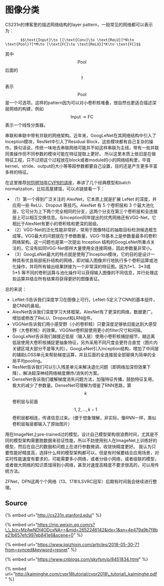 # 图像分类

CS231n的博客里的描述网络结构的layer pattern，一般常见的网络都可以表示为：

           $$\text{Input}\to [[\text{Conv}\to \text{ReLU}]*N\to \text{Pool}?]*M\to [\text{FC}\to \text{ReLU}]*K\to \text{FC}$$ 

其中 $$\text{Pool}$$ 后面的 $$?$$ 表示 $$\text{Pool}$$ 是一个可选项。这样的pattern因为可以对小卷积核堆叠，很自然也更适合描述深层网络的构建，例如 $$\text{Input}\to\text{FC}$$ 表示一个线性分类器。

串联和串联中带有并联的网络架构。近年来，GoogLeNet在其网络结构中引入了Inception模块，ResNet中引入了Residual Block，这些模块都有自己复杂的操作。换句话说，传统一味地去串联网络可能并不如这样串联为主线，带有一些并联同类操作但不同参数的模块可能在特征提取上更好。 所以这里本质上依旧是在做特征工程，只不过把这个过程放在block或者module的小的网络结构里，毕竟kernel、stride、output的大小等等超参数都要自己设置，目的还是产生更多丰富多样的特征。

在这里推荐[何恺明18年CVPR的讲座](http://kaiminghe.com/cvpr18tutorial/cvpr2018_tutorial_kaiminghe.pdf)，串讲了几个经典模型和batch normalization，比较高屋建瓴，可以点链接看一下：

* （1）第一个得到广泛关注的 AlexNet，它本质上就是扩展 LeNet 的深度，并应用一些 ReLU、Dropout 等技巧。AlexNet 有 5 个卷积层和 3 个最大池化层，它可分为上下两个完全相同的分支，这两个分支在第三个卷积层和全连接层上可以相互交换信息。与Inception同年提出的优秀网络还有VGG-Net，它相比于AlexNet有更小的卷积核和更深的层级。
* （2）VGG-Net的泛化性能非常好，常用于图像特征的抽取目标检测候选框生成等。VGG最大的问题就在于参数数量，VGG-19基本上是参数量最多的卷积网络架构。这一问题也是第一次提出 Inception 结构的GoogLeNet所重点关注的，它没有如同VGG-Net那样大量使用全连接网络，因此参数量非常小。
* （3）GoogLeNet最大的特点就是使用了Inception模块，它的目的是设计一种具有优良局部拓扑结构的网络，即对输入图像并行地执行多个卷积运算或池化操作，并将所有输出结果拼接为一个非常深的特征图。因为1\*1、3\*3或 5\*5 等不同的卷积运算与池化操作可以获得输入图像的不同信息，并行处理这些运算并结合所有结果将获得更好的图像表征。

总的来说：

* LeNet-5告诉我们深度学习在图像上可行。LeNet-5定义了CNN的基本组件，是CNN的鼻祖。
* AlexNet告诉我们深度学习大体框架。AlexNet有了更深的网络，数据更广。增加或修改了ReLU、Dropout和LRN组件。
* VGGNet告诉我们用小感受野（小的卷积核）只要深度足够依旧能达到大感受野（大卷积核）的效果。VGGNet卷积层使用更小的filter尺寸和间隔。
* GoogLeNet告诉我们越接近低层（输入层）使用小卷积核捕捉细节，越远离低层使用大卷积核捕捉更抽象特征，另外采用不同尺度会更符合直觉（图片内关键区域大部分不是等大的）。GoogLeNet引入Inception结构，增加了中间层的辅助LOSS单元来帮助梯度运算，并且后面的全连接层全部替换为简单的全局平均pooling。
* ResNet告诉我们可以引入残差单元来解决退化问题（即网络加深但效果下降），解决超深神经网络梯度爆炸/消失的方案。
* DenseNet告诉我们缓解梯度消失问题方法，加强特征传播，鼓励特征复用，极大的减少了参数量。DenseNet可理解为借鉴了RNN思路，第 $$k$$ 卷积层与前面 $$1,2,\dots,k-1$$ 卷积层都相连，传递信息过来。（便于想象理解，非实际，像RNN一样，类似卷积层每层都输入了原始图片）

用在ImageNet上pre-trained过的模型。设计自己模型架构很浪费时间，尤其是不同的模型架构需要跑数据来验证性能，所以不妨使用别人在ImageNet上训练好的模型，然后在自己的数据和问题上在进行参数微调，收敛快精度更好。 我认为只要性能好精度高，选择什么样的模型架构都可以，但是有时候要结合应用场景，对实时性能速度有要求的，可能需要多小网络，或者分级小网络，或者级联的模型，或者做大网络的知识蒸馏得到小网络，甚至对速度高精度不要求很高的，可以用传统方法。

ZFNet，DPN这两个个网络（13、17年ILSVRC冠军）后期有时间我会继续进行整理。

## Source

{% embed url="http://cs231n.stanford.edu/" %}

{% embed url="https://mp.weixin.qq.com/s?\_\_biz=MzAwNDI4ODcxNA==&mid=2652246142&idx=1&sn=4e479a9b7f8be21b657efc997eb841e6&scene=0" %}

{% embed url="https://www.jiqizhixin.com/articles/2018-05-30-7?from=synced&keyword=resnet" %}

{% embed url="https://www.cnblogs.com/skyfsm/p/8451834.html" %}

{% embed url="http://kaiminghe.com/cvpr18tutorial/cvpr2018\_tutorial\_kaiminghe.pdf" %}





